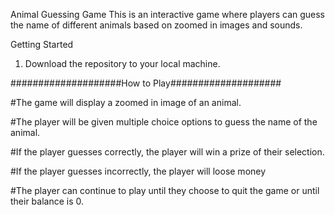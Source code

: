 Animal Guessing Game
This is an interactive game where players can guess the name of different animals based on zoomed in images and sounds.

Getting Started
1. Download the repository to your local machine.

####################How to Play####################

#The game will display a zoomed in image of an animal.

#The player will be given multiple choice options to guess the name of the animal.

#If the player guesses correctly, the player will win a prize of their selection. 

#If the player guesses incorrectly, the player will loose money 

#The player can continue to play until they choose to quit the game or until their balance is 0.
